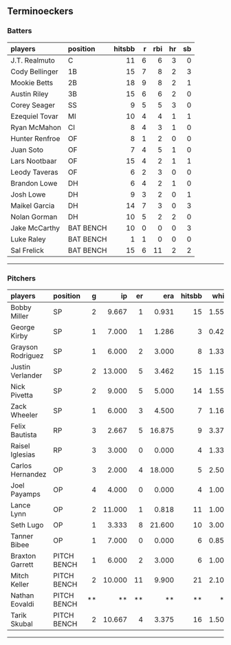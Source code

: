 ## Terminoeckers

### Batters

 
|players        |position  | hitsbb|  r| rbi| hr| sb| 
|:--------------|:---------|------:|--:|---:|--:|--:| 
|J.T. Realmuto  |C         |     11|  6|   6|  3|  0| 
|Cody Bellinger |1B        |     15|  7|   8|  2|  3| 
|Mookie Betts   |2B        |     18|  9|   8|  2|  1| 
|Austin Riley   |3B        |     15|  6|   6|  2|  0| 
|Corey Seager   |SS        |      9|  5|   5|  3|  0| 
|Ezequiel Tovar |MI        |     10|  4|   4|  1|  1| 
|Ryan McMahon   |CI        |      8|  4|   3|  1|  0| 
|Hunter Renfroe |OF        |      8|  1|   2|  0|  0| 
|Juan Soto      |OF        |      7|  4|   5|  1|  0| 
|Lars Nootbaar  |OF        |     15|  4|   2|  1|  1| 
|Leody Taveras  |OF        |      6|  2|   3|  0|  0| 
|Brandon Lowe   |DH        |      6|  4|   2|  1|  0| 
|Josh Lowe      |DH        |      9|  3|   2|  0|  1| 
|Maikel Garcia  |DH        |     14|  7|   3|  0|  3| 
|Nolan Gorman   |DH        |     10|  5|   2|  2|  0| 
|Jake McCarthy  |BAT BENCH |     10|  0|   0|  0|  3| 
|Luke Raley     |BAT BENCH |      1|  1|   0|  0|  0| 
|Sal Frelick    |BAT BENCH |     15|  6|  11|  2|  2| 

* * *

### Pitchers

 
|players           |position    |  g|     ip| er|    era| hitsbb|  whip| so|  w| sv| 
|:-----------------|:-----------|--:|------:|--:|------:|------:|-----:|--:|--:|--:| 
|Bobby Miller      |SP          |  2|  9.667|  1|  0.931|     15| 1.552|  7|  0|  0| 
|George Kirby      |SP          |  1|  7.000|  1|  1.286|      3| 0.429|  5|  1|  0| 
|Grayson Rodriguez |SP          |  1|  6.000|  2|  3.000|      8| 1.333|  4|  0|  0| 
|Justin Verlander  |SP          |  2| 13.000|  5|  3.462|     15| 1.154| 11|  1|  0| 
|Nick Pivetta      |SP          |  2|  9.000|  5|  5.000|     14| 1.556| 10|  1|  0| 
|Zack Wheeler      |SP          |  1|  6.000|  3|  4.500|      7| 1.167|  6|  1|  0| 
|Felix Bautista    |RP          |  3|  2.667|  5| 16.875|      9| 3.375|  3|  0|  2| 
|Raisel Iglesias   |RP          |  3|  3.000|  0|  0.000|      4| 1.333|  4|  0|  2| 
|Carlos Hernandez  |OP          |  3|  2.000|  4| 18.000|      5| 2.500|  1|  0|  0| 
|Joel Payamps      |OP          |  4|  4.000|  0|  0.000|      4| 1.000|  3|  0|  0| 
|Lance Lynn        |OP          |  2| 11.000|  1|  0.818|     11| 1.000| 15|  2|  0| 
|Seth Lugo         |OP          |  1|  3.333|  8| 21.600|     10| 3.000|  2|  0|  0| 
|Tanner Bibee      |OP          |  1|  7.000|  0|  0.000|      6| 0.857|  6|  1|  0| 
|Braxton Garrett   |PITCH BENCH |  1|  6.000|  2|  3.000|      6| 1.000|  3|  1|  0| 
|Mitch Keller      |PITCH BENCH |  2| 10.000| 11|  9.900|     21| 2.100|  9|  0|  0| 
|Nathan Eovaldi    |PITCH BENCH | **|     **| **|     **|     **|    **| **| **| **| 
|Tarik Skubal      |PITCH BENCH |  2| 10.667|  4|  3.375|     16| 1.500|  9|  1|  0| 


* * *


